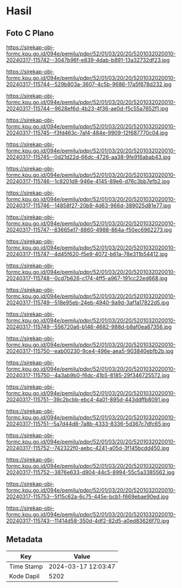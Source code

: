# Hasil

## Foto C Plano

https://sirekap-obj-formc.kpu.go.id/094e/pemilu/pdpr/52/01/03/20/20/5201032020010-20240317-115742--3047b96f-e839-4dab-b891-13a32732df23.jpg

https://sirekap-obj-formc.kpu.go.id/094e/pemilu/pdpr/52/01/03/20/20/5201032020010-20240317-115744--529b803a-3607-4c5b-9686-17a5f678d232.jpg

https://sirekap-obj-formc.kpu.go.id/094e/pemilu/pdpr/52/01/03/20/20/5201032020010-20240317-115744--9628ef6d-4b23-4f36-ae0d-f5c55a7652f1.jpg

https://sirekap-obj-formc.kpu.go.id/094e/pemilu/pdpr/52/01/03/20/20/5201032020010-20240317-115745--f3fd463c-7af4-484e-9909-12f687770c04.jpg

https://sirekap-obj-formc.kpu.go.id/094e/pemilu/pdpr/52/01/03/20/20/5201032020010-20240317-115745--0d21d22d-66dc-4726-aa38-9fe916abab43.jpg

https://sirekap-obj-formc.kpu.go.id/094e/pemilu/pdpr/52/01/03/20/20/5201032020010-20240317-115746--1c8201d8-946e-4145-89e6-d76c3bb7efb2.jpg

https://sirekap-obj-formc.kpu.go.id/094e/pemilu/pdpr/52/01/03/20/20/5201032020010-20240317-115746--14858f27-20b9-4d63-966d-389025d81e77.jpg

https://sirekap-obj-formc.kpu.go.id/094e/pemilu/pdpr/52/01/03/20/20/5201032020010-20240317-115747--83665e17-8860-4988-864a-f50ec6962273.jpg

https://sirekap-obj-formc.kpu.go.id/094e/pemilu/pdpr/52/01/03/20/20/5201032020010-20240317-115747--4d45f620-f5e9-4072-b61a-78e311b54412.jpg

https://sirekap-obj-formc.kpu.go.id/094e/pemilu/pdpr/52/01/03/20/20/5201032020010-20240317-115748--0cd7b626-c174-4ff5-a967-191cc22ed668.jpg

https://sirekap-obj-formc.kpu.go.id/094e/pemilu/pdpr/52/01/03/20/20/5201032020010-20240317-115749--518e95eb-24eb-4940-9a9d-3af1a17822d5.jpg

https://sirekap-obj-formc.kpu.go.id/094e/pemilu/pdpr/52/01/03/20/20/5201032020010-20240317-115749--556720a6-b146-4682-988d-b8af0ea87356.jpg

https://sirekap-obj-formc.kpu.go.id/094e/pemilu/pdpr/52/01/03/20/20/5201032020010-20240317-115750--eab00230-9ce4-496e-aea5-903840ebfb2b.jpg

https://sirekap-obj-formc.kpu.go.id/094e/pemilu/pdpr/52/01/03/20/20/5201032020010-20240317-115750--4a3ab9b0-f6dc-41b5-8185-29f346725572.jpg

https://sirekap-obj-formc.kpu.go.id/094e/pemilu/pdpr/52/01/03/20/20/5201032020010-20240317-115751--39c2bcbb-ebc4-4a01-895d-443ddffb8091.jpg

https://sirekap-obj-formc.kpu.go.id/094e/pemilu/pdpr/52/01/03/20/20/5201032020010-20240317-115751--5a7d44d8-7a8b-4333-8336-5d367c7dfc65.jpg

https://sirekap-obj-formc.kpu.go.id/094e/pemilu/pdpr/52/01/03/20/20/5201032020010-20240317-115752--742322f0-aebc-4241-a05d-3f145bcdd450.jpg

https://sirekap-obj-formc.kpu.go.id/094e/pemilu/pdpr/52/01/03/20/20/5201032020010-20240317-115752--3876e633-d904-44c5-8994-55c5a3385562.jpg

https://sirekap-obj-formc.kpu.go.id/094e/pemilu/pdpr/52/01/03/20/20/5201032020010-20240317-115753--5f15c62a-6c75-445e-bcb1-f669ebae90ed.jpg

https://sirekap-obj-formc.kpu.go.id/094e/pemilu/pdpr/52/01/03/20/20/5201032020010-20240317-115743--11414d58-350d-4df2-82d5-a0ed83626f70.jpg


## Metadata

| Key        | Value               |
| ---------- | ------------------- |
| Time Stamp | 2024-03-17 12:03:47 |
| Kode Dapil | 5202                |



